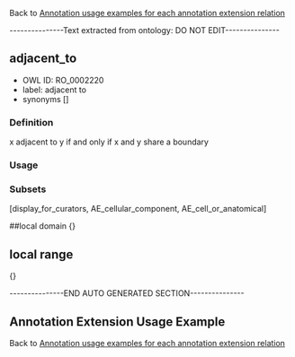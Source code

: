 Back to [Annotation usage examples for each annotation extension relation](http://wiki.geneontology.org/index.php/Annotation_usage_examples_for_each_annotation_extension_relation)

---------------Text extracted from ontology: DO NOT EDIT---------------

## adjacent_to
* OWL ID: RO_0002220
* label: adjacent to
* synonyms
[]

### Definition
x adjacent to y if and only if x and y share a boundary

### Usage


### Subsets
[display_for_curators, AE_cellular_component, AE_cell_or_anatomical]

##local domain
{}

## local range
{}

---------------END AUTO GENERATED SECTION---------------


Annotation Extension Usage Example
----------------------------------

Back to [Annotation usage examples for each annotation extension relation](http://wiki.geneontology.org/index.php/Annotation_usage_examples_for_each_annotation_extension_relation)
